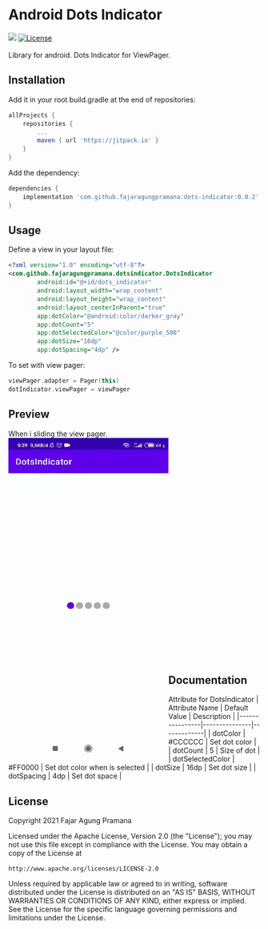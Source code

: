# Android Dots Indicator
[![](https://jitpack.io/v/fajaragungpramana/dots-indicator.svg)](https://jitpack.io/#fajaragungpramana/dots-indicator)
[![License](https://img.shields.io/badge/License-Apache%202.0-blue.svg)](https://opensource.org/licenses/Apache-2.0)
</br>
</br>
Library for android. Dots Indicator for ViewPager.

## Installation
Add it in your root build.gradle at the end of repositories:
```gradle
allProjects {
	repositories {
		...
		maven { url 'https://jitpack.io' }
	}
}
```
Add the dependency:
```gradle
dependencies {
	implementation 'com.github.fajaragungpramana:dots-indicator:0.0.2'
}
```

## Usage
Define a view in your layout file:
```xml
<?xml version="1.0" encoding="utf-8"?>
<com.github.fajaragungpramana.dotsindicator.DotsIndicator
        android:id="@+id/dots_indicator"
        android:layout_width="wrap_content"
        android:layout_height="wrap_content"
        android:layout_centerInParent="true"
        app:dotColor="@android:color/darker_gray"
        app:dotCount="5"
        app:dotSelectedColor="@color/purple_500"
        app:dotSize="16dp"
        app:dotSpacing="4dp" />
```

To set with view pager:
```kotlin
viewPager.adapter = Pager(this)
dotIndicator.viewPager = viewPager
```

## Preview
When i sliding the view pager.
<a href="url"><img src="https://github.com/fajaragungpramana/assets/blob/master/DotsIndicator/GIF-210202_004200.gif" align="left" height="640" width="320" ></a>
</br>
</br>
</br>
</br>
</br>
</br>
</br>
</br>
</br>
</br>
</br>
</br>
</br>
</br>
</br>
</br>
</br>
</br>
</br>
</br>
</br>
</br>
</br>
</br>
</br>
</br>
</br>

## Documentation
Attribute for DotsIndicator
| Attribute Name | Default Value | Description |
|----------------|---------------|-------------|
| dotColor | #CCCCCC | Set dot color |
| dotCount | 5 | Size of dot |
| dotSelectedColor | #FF0000 | Set dot color when is selected |
| dotSize | 16dp | Set dot size |
| dotSpacing | 4dp | Set dot space |

## License
Copyright 2021 Fajar Agung Pramana

Licensed under the Apache License, Version 2.0 (the "License");
you may not use this file except in compliance with the License.
You may obtain a copy of the License at

    http://www.apache.org/licenses/LICENSE-2.0

Unless required by applicable law or agreed to in writing, software
distributed under the License is distributed on an "AS IS" BASIS,
WITHOUT WARRANTIES OR CONDITIONS OF ANY KIND, either express or implied.
See the License for the specific language governing permissions and
limitations under the License.
